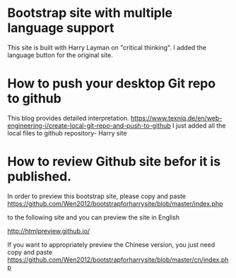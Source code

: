 # Bootstrap site with multiple language support
This site is built with Harry Layman on "critical thinking". I added the language button for the original site.

# How to push your desktop Git repo to github
This blog provides detailed interpretation.
https://www.texniq.de/en/web-engineering-i/create-local-git-repo-and-push-to-github
I just added all the local files to github repository- Harry site

# How to review Github site befor it is published.
In order to preview this bootstrap site, please copy and paste 
https://github.com/Wen2012/bootstrapforharrysite/blob/master/index.php

to the following site and you can preview the site in English

http://htmlpreview.github.io/

If you want to appropriately preview the Chinese version, you just need copy and paste
https://github.com/Wen2012/bootstrapforharrysite/blob/master/cn/index.php


